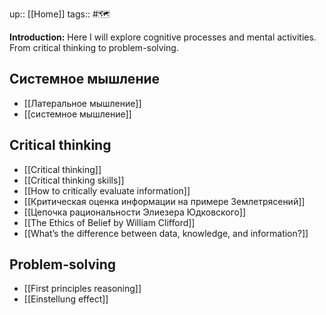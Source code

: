 up:: [[Home]]
tags:: #🗺️ 


**Introduction:** Here I will explore cognitive processes and mental activities. From critical thinking to problem-solving.

## Системное мышление
- [[Латеральное мышление]]
- [[системное мышление]]


## Critical thinking
- [[Critical thinking]]
- [[Critical thinking skills]]
- [[How to critically evaluate information]]
- [[Критическая оценка информации на примере Землетрясений]]
- [[Цепочка рациональности Элиезера Юдковского]]
- [[The Ethics of Belief by William Clifford]]
- [[What’s the difference between data, knowledge, and information?]]


## Problem-solving
- [[First principles reasoning]]
- [[Einstellung effect]]